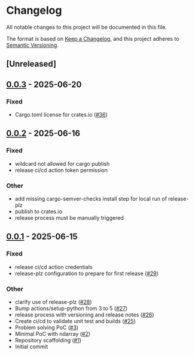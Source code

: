 # Changelog

All notable changes to this project will be documented in this file.

The format is based on [Keep a Changelog](https://keepachangelog.com/en/1.0.0/),
and this project adheres to [Semantic Versioning](https://semver.org/spec/v2.0.0.html).

## [Unreleased]

## [0.0.3](https://github.com/lordgordon/rustimizer/compare/v0.0.2...v0.0.3) - 2025-06-20

### Fixed

- Cargo.toml license for crates.io ([#36](https://github.com/lordgordon/rustimizer/pull/36))

## [0.0.2](https://github.com/lordgordon/rustimizer/compare/v0.0.1...v0.0.2) - 2025-06-16

### Fixed

- wildcard not allowed for cargo publish
- release ci/cd action token permission

### Other

- add missing cargo-semver-checks install step for local run of release-plz
- publish to crates.io
- release process must be manually triggered

## [0.0.1](https://github.com/lordgordon/rustimizer/releases/tag/v0.0.1) - 2025-06-15

### Fixed

- release ci/cd action credentials
- release-plz configuration to prepare for first release ([#29](https://github.com/lordgordon/rustimizer/pull/29))

### Other

- clarify use of release-plz ([#28](https://github.com/lordgordon/rustimizer/pull/28))
- Bump actions/setup-python from 3 to 5 ([#27](https://github.com/lordgordon/rustimizer/pull/27))
- release process with versioning and release notes ([#26](https://github.com/lordgordon/rustimizer/pull/26))
- Create ci/cd to validate unit test and builds ([#25](https://github.com/lordgordon/rustimizer/pull/25))
- Problem solving PoC ([#3](https://github.com/lordgordon/rustimizer/pull/3))
- Minimal PoC with ndarray ([#2](https://github.com/lordgordon/rustimizer/pull/2))
- Repository scaffolding ([#1](https://github.com/lordgordon/rustimizer/pull/1))
- Initial commit
